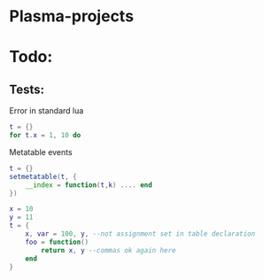 # Plasma-projects
 
# Todo:

## Tests:

Error in standard lua
```lua
t = {}
for t.x = 1, 10 do
``` 

Metatable events
```lua
t = {}
setmetatable(t, {
    __index = function(t,k) .... end
})
```

```lua
x = 10
y = 11
t = {
    x, var = 100, y, --not assignment set in table declaration
    foo = function()
        return x, y --commas ok again here
    end
}
```
